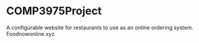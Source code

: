 # COMP3975Project
A configurable website for restaurants to use as an online ordering system. Foodnowonline.xyz
